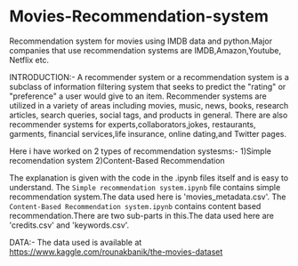 # Movies-Recommendation-system
Recommendation system for movies using IMDB data and python.Major companies that use recommendation systems are IMDB,Amazon,Youtube, Netflix etc.

INTRODUCTION:-
A recommender system or a recommendation system  is a subclass of information filtering system that seeks to predict the "rating" or "preference" a user would give to an item.
Recommender systems are utilized in a variety of areas including movies, music, news, books, research articles, search queries, social tags, and products in general. 
There are also recommender systems for experts,collaborators,jokes, restaurants, garments, financial services,life insurance, online dating,and Twitter pages.

Here i have worked on 2 types of recommendation systesms:-
1)Simple recomendation system
2)Content-Based Recommendation

The explanation is given with the code in the .ipynb files itself and is easy to understand.
The `Simple recommendation system.ipynb` file contains simple recommendation system.The data used here is 'movies_metadata.csv'.
The `Content-Based Recommendation system.ipynb` contains content based recommendation.There are two sub-parts in this.The data used here are 'credits.csv' and 'keywords.csv'.


DATA:-
The data used is available at https://www.kaggle.com/rounakbanik/the-movies-dataset
